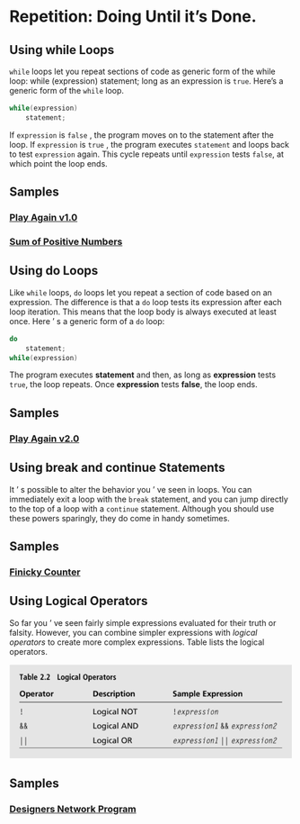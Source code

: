 # Repetition: Doing Until it’s Done.

## Using while Loops 

`while` loops let you repeat sections of code as generic form of the while loop: while (expression) statement; long as an expression is `true`. Here’s a generic form of the `while` loop.

```c++
while(expression)
    statement;
```

If `expression` is `false` , the program moves on to the statement after the loop. If `expression` is `true` , the program executes `statement` and loops back to test `expression` again. This cycle repeats until `expression` tests `false`, at which point the loop ends.

## Samples
### [Play Again v1.0](./Samples/1.Play_Again_V1)
### [Sum of Positive Numbers](./Samples/5.Sum_of_Positive_Numbers)

## Using do Loops 

Like `while` loops, `do` loops let you repeat a section of code based on an expression. The difference is that a `do` loop tests its expression after each loop iteration. This means that the loop body is always executed at least once. Here ’ s a generic form of a `do` loop:

```c++
do
    statement;
while(expression)
```

The program executes **statement** and then, as long as **expression** tests `true`, the loop repeats. Once **expression** tests **false**, the loop ends.

## Samples
### [Play Again v2.0](./Samples/2.Play_Again_V2)

## Using break and continue Statements 

It ’ s possible to alter the behavior you ’ ve seen in loops. You can immediately exit a loop with the `break` statement, and you can jump directly to the top of a loop with a `continue` statement. Although you should use these powers sparingly, they do come in handy sometimes.

## Samples
### [Finicky Counter](./Samples/3.Finicky_Counter_V1)

## Using Logical Operators 

So far you ’ ve seen fairly simple expressions evaluated for their truth or falsity. However, you can combine simpler expressions with *logical operators* to create more complex expressions. Table lists the logical operators.

<p align="center">
<img src="assets/img.png">
</p>

## Samples
### [Designers Network Program](./Samples/4.Designers_Network_Program)